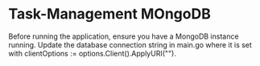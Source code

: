# Task-Management MOngoDB
Before running the application, ensure you have a MongoDB instance running. Update the database connection string in main.go where it is set with clientOptions := options.Client().ApplyURI("").
